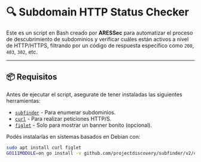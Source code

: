 # 🔍 Subdomain HTTP Status Checker

Este es un script en Bash creado por **ARESSec** para automatizar el proceso de descubrimiento de subdominios y verificar cuáles están activos a nivel de HTTP/HTTPS, filtrando por un código de respuesta específico como `200`, `403`, `302`, etc.



---

## 📦 Requisitos

Antes de ejecutar el script, asegurate de tener instaladas las siguientes herramientas:

- [`subfinder`](https://github.com/projectdiscovery/subfinder) - Para enumerar subdominios.
- [`curl`](https://curl.se/) - Para realizar peticiones HTTP/S.
- [`figlet`](http://www.figlet.org/) - Solo para mostrar un banner bonito (opcional).

Podés instalarlas en sistemas basados en Debian con:

```bash
sudo apt install curl figlet
GO111MODULE=on go install -v github.com/projectdiscovery/subfinder/v2/cmd/subfinder@latest
